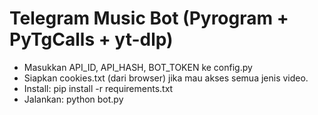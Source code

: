 # Telegram Music Bot (Pyrogram + PyTgCalls + yt-dlp)
- Masukkan API_ID, API_HASH, BOT_TOKEN ke config.py
- Siapkan cookies.txt (dari browser) jika mau akses semua jenis video.
- Install: pip install -r requirements.txt
- Jalankan: python bot.py
